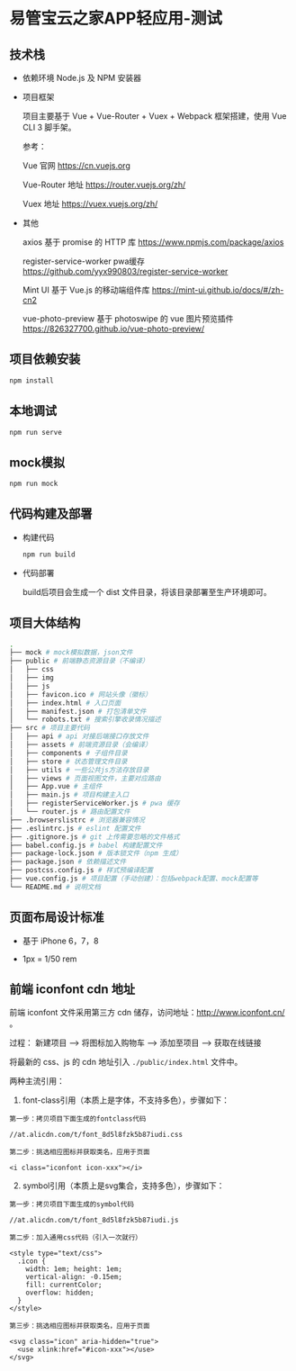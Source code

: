 # 易管宝云之家APP轻应用-测试

## 技术栈

- 依赖环境 Node.js 及 NPM 安装器
  
- 项目框架

  项目主要基于 Vue + Vue-Router + Vuex + Webpack 框架搭建，使用 Vue CLI 3 脚手架。
  
  参考：

  Vue 官网 https://cn.vuejs.org

  Vue-Router 地址 https://router.vuejs.org/zh/

  Vuex 地址 https://vuex.vuejs.org/zh/ 

- 其他

  axios 基于 promise 的 HTTP 库 https://www.npmjs.com/package/axios

  register-service-worker pwa缓存 https://github.com/yyx990803/register-service-worker

  Mint UI 基于 Vue.js 的移动端组件库 https://mint-ui.github.io/docs/#/zh-cn2

  vue-photo-preview 基于 photoswipe 的 vue 图片预览插件 https://826327700.github.io/vue-photo-preview/

## 项目依赖安装
  ```bash
  npm install
  ```

## 本地调试
  ```bash
  npm run serve
  ```

## mock模拟
  ```bash
  npm run mock
  ```

## 代码构建及部署

- 构建代码

  ```bash
  npm run build
  ```

- 代码部署

  build后项目会生成一个 dist 文件目录，将该目录部署至生产环境即可。

## 项目大体结构

  ```bash
  .
  ├── mock # mock模拟数据，json文件
  ├── public # 前端静态资源目录（不编译）
  │   ├── css
  │   ├── img
  │   ├── js
  │   ├── favicon.ico # 网站头像（徽标）
  │   ├── index.html # 入口页面
  │   ├── manifest.json # 打包清单文件
  │   └── robots.txt # 搜索引擎收录情况描述
  ├── src # 项目主要代码
  │   ├── api # api 对接后端接口存放文件
  │   ├── assets # 前端资源目录（会编译）
  │   ├── components # 子组件目录
  │   ├── store # 状态管理文件目录
  │   ├── utils # 一些公共js方法存放目录
  │   ├── views # 页面视图文件，主要对应路由
  │   ├── App.vue # 主组件
  │   ├── main.js # 项目构建主入口
  │   ├── registerServiceWorker.js # pwa 缓存
  │   └── router.js # 路由配置文件
  ├── .browserslistrc # 浏览器兼容情况
  ├── .eslintrc.js # eslint 配置文件
  ├── .gitignore.js # git 上传需要忽略的文件格式
  ├── babel.config.js # babel 构建配置文件
  ├── package-lock.json # 版本锁文件（npm 生成）
  ├── package.json # 依赖描述文件
  ├── postcss.config.js # 样式预编译配置
  ├── vue.config.js # 项目配置（手动创建）：包括webpack配置、mock配置等
  └── README.md # 说明文档
  ```

## 页面布局设计标准

- 基于 iPhone 6，7，8

- 1px = 1/50 rem

## 前端 iconfont cdn 地址

  前端 iconfont 文件采用第三方 cdn 储存，访问地址：http://www.iconfont.cn/ 。

  过程： 新建项目 ——> 将图标加入购物车 ——> 添加至项目 ——> 获取在线链接

  将最新的 css、js 的 cdn 地址引入 `./public/index.html` 文件中。

  两种主流引用：

  1. font-class引用（本质上是字体，不支持多色），步骤如下：

    第一步：拷贝项目下面生成的fontclass代码

    //at.alicdn.com/t/font_8d5l8fzk5b87iudi.css
    
    第二步：挑选相应图标并获取类名，应用于页面
      
    <i class="iconfont icon-xxx"></i>

  2. symbol引用（本质上是svg集合，支持多色），步骤如下：

    第一步：拷贝项目下面生成的symbol代码

    //at.alicdn.com/t/font_8d5l8fzk5b87iudi.js

    第二步：加入通用css代码（引入一次就行）
    
    <style type="text/css">
      .icon {
        width: 1em; height: 1em;
        vertical-align: -0.15em;
        fill: currentColor;
        overflow: hidden;
      }
    </style>

    第三步：挑选相应图标并获取类名，应用于页面

    <svg class="icon" aria-hidden="true">
      <use xlink:href="#icon-xxx"></use>
    </svg>
